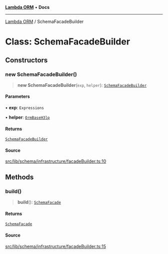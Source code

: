[**Lambda ORM**](../README.md) • **Docs**

***

[Lambda ORM](../README.md) / SchemaFacadeBuilder

# Class: SchemaFacadeBuilder

## Constructors

### new SchemaFacadeBuilder()

> **new SchemaFacadeBuilder**(`exp`, `helper`): [`SchemaFacadeBuilder`](SchemaFacadeBuilder.md)

#### Parameters

• **exp**: `Expressions`

• **helper**: [`OrmBaseH3lp`](OrmBaseH3lp.md)

#### Returns

[`SchemaFacadeBuilder`](SchemaFacadeBuilder.md)

#### Source

[src/lib/schema/infrastructure/facadeBuilder.ts:10](https://github.com/lambda-orm/lambdaorm-base/blob/b57bb1d116951848254ba54a2a732f51efc20654/src/lib/schema/infrastructure/facadeBuilder.ts#L10)

## Methods

### build()

> **build**(): [`SchemaFacade`](SchemaFacade.md)

#### Returns

[`SchemaFacade`](SchemaFacade.md)

#### Source

[src/lib/schema/infrastructure/facadeBuilder.ts:15](https://github.com/lambda-orm/lambdaorm-base/blob/b57bb1d116951848254ba54a2a732f51efc20654/src/lib/schema/infrastructure/facadeBuilder.ts#L15)

